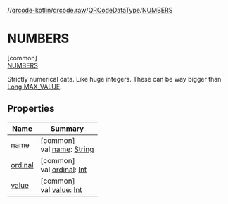 //[qrcode-kotlin](../../../../index.md)/[qrcode.raw](../../index.md)/[QRCodeDataType](../index.md)/[NUMBERS](index.md)

# NUMBERS

[common]\
[NUMBERS](index.md)

Strictly numerical data. Like huge integers. These can be way bigger than [Long.MAX_VALUE](https://kotlinlang.org/api/latest/jvm/stdlib/kotlin/-long/-m-a-x_-v-a-l-u-e.html).

## Properties

| Name | Summary |
|---|---|
| [name](../-d-e-f-a-u-l-t/index.md#-372974862%2FProperties%2F345188675) | [common]<br>val [name](../-d-e-f-a-u-l-t/index.md#-372974862%2FProperties%2F345188675): [String](https://kotlinlang.org/api/latest/jvm/stdlib/kotlin/-string/index.html) |
| [ordinal](../-d-e-f-a-u-l-t/index.md#-739389684%2FProperties%2F345188675) | [common]<br>val [ordinal](../-d-e-f-a-u-l-t/index.md#-739389684%2FProperties%2F345188675): [Int](https://kotlinlang.org/api/latest/jvm/stdlib/kotlin/-int/index.html) |
| [value](../value.md) | [common]<br>val [value](../value.md): [Int](https://kotlinlang.org/api/latest/jvm/stdlib/kotlin/-int/index.html) |

